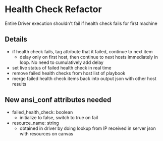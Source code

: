 # Health Check Refactor
Entire Driver execution shouldn't fail if health check fails for first machine

## Details
- if health check fails, tag attribute that it failed, continue to next item
	- delay only on first host, then continue to next hosts immediately in loop. No need to cumulatively add delay
- set live status of failed health check in real time
- remove failed health checks from host list of playbook
- merge failed health check items back into output json with other host results

## New ansi_conf attributes needed
- failed_health_check: boolean
    - initialize to false, switch to true on fail
- resource_name: string
  - obtained in driver by doing lookup from IP received in server json with resources on canvas
    

